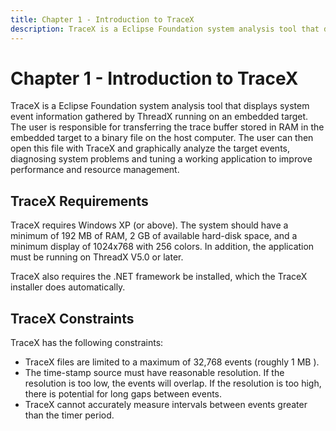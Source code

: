 ```yaml
---
title: Chapter 1 - Introduction to TraceX
description: TraceX is a Eclipse Foundation system analysis tool that displays system event information gathered by ThreadX running on an embedded target. 
---
```


# Chapter 1 - Introduction to TraceX

TraceX is a Eclipse Foundation system analysis tool that displays system event information gathered by ThreadX running on an embedded target. The
user is responsible for transferring the trace buffer stored in RAM in the embedded target to a binary file on the host computer. The user
can then open this file with TraceX and graphically analyze the target events, diagnosing system problems and tuning a working application to improve performance and resource management.

## TraceX Requirements

TraceX requires Windows XP (or above). The system should have a minimum of 192 MB of RAM, 2 GB of available hard-disk space, and a minimum display of 1024x768 with 256 colors. In addition, the application must be running on ThreadX V5.0 or later.

TraceX also requires the .NET framework be installed, which the TraceX installer does automatically.

## TraceX Constraints

TraceX has the following constraints:

- TraceX files are limited to a maximum of 32,768 events (roughly 1 MB ).
- The time-stamp source must have reasonable resolution. If the resolution is too low, the events will overlap. If the resolution is too high, there is potential for long gaps between events.
- TraceX cannot accurately measure intervals between events greater than the timer period.
